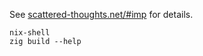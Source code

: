 See [scattered-thoughts.net/#imp](https://scattered-thoughts.net/#imp) for details.

```
nix-shell
zig build --help
```
